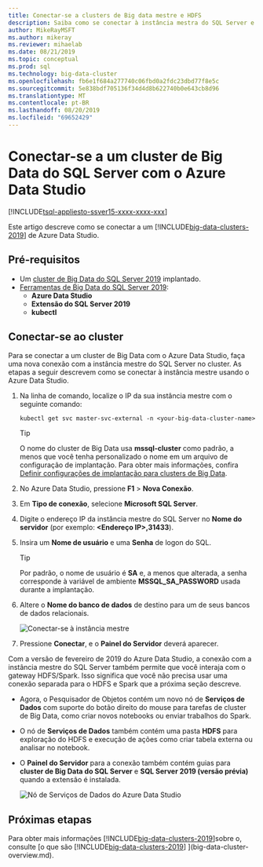 ```yaml
---
title: Conectar-se a clusters de Big data mestre e HDFS
description: Saiba como se conectar à instância mestra do SQL Server e ao gateway HDFS/Spark para um [!INCLUDE[big-data-clusters-2019](../includes/ssbigdataclusters-ver15.md)].
author: MikeRayMSFT
ms.author: mikeray
ms.reviewer: mihaelab
ms.date: 08/21/2019
ms.topic: conceptual
ms.prod: sql
ms.technology: big-data-cluster
ms.openlocfilehash: fb6e1f684a277740c06fbd0a2fdc23dbd77f8e5c
ms.sourcegitcommit: 5e838bdf705136f34d4d8b622740b0e643cb8d96
ms.translationtype: MT
ms.contentlocale: pt-BR
ms.lasthandoff: 08/20/2019
ms.locfileid: "69652429"
---
```

# <a name="connect-to-a-sql-server-big-data-cluster-with-azure-data-studio"></a>Conectar-se a um cluster de Big Data do SQL Server com o Azure Data Studio

[!INCLUDE[tsql-appliesto-ssver15-xxxx-xxxx-xxx](../includes/tsql-appliesto-ssver15-xxxx-xxxx-xxx.md)]

Este artigo descreve como se conectar a um [!INCLUDE[big-data-clusters-2019](../includes/ssbigdataclusters-ver15.md)] de Azure Data Studio.

## <a name="prerequisites"></a>Pré-requisitos

- Um [cluster de Big Data do SQL Server 2019](deployment-guidance.md) implantado.
- [Ferramentas de Big Data do SQL Server 2019](deploy-big-data-tools.md):
   - **Azure Data Studio**
   - **Extensão do SQL Server 2019**
   - **kubectl**

## <a id="master"></a> Conectar-se ao cluster

Para se conectar a um cluster de Big Data com o Azure Data Studio, faça uma nova conexão com a instância mestre do SQL Server no cluster. As etapas a seguir descrevem como se conectar à instância mestre usando o Azure Data Studio.

1. Na linha de comando, localize o IP da sua instância mestre com o seguinte comando:

   ```
   kubectl get svc master-svc-external -n <your-big-data-cluster-name>
   ```

   > [!TIP]
   > O nome do cluster de Big Data usa **mssql-cluster** como padrão, a menos que você tenha personalizado o nome em um arquivo de configuração de implantação. Para obter mais informações, confira [Definir configurações de implantação para clusters de Big Data](deployment-custom-configuration.md#clustername).

1. No Azure Data Studio, pressione **F1** > **Nova Conexão**.

1. Em **Tipo de conexão**, selecione **Microsoft SQL Server**.

1. Digite o endereço IP da instância mestre do SQL Server no **Nome do servidor** (por exemplo: **\<Endereço IP\>,31433**).

1. Insira um **Nome de usuário** e uma **Senha** de logon do SQL.

   > [!TIP]
   > Por padrão, o nome de usuário é **SA** e, a menos que alterada, a senha corresponde à variável de ambiente **MSSQL_SA_PASSWORD** usada durante a implantação.

1. Altere o **Nome do banco de dados** de destino para um de seus bancos de dados relacionais.

   ![Conectar-se à instância mestre](./media/connect-to-big-data-cluster/connect-to-cluster.png)

1. Pressione **Conectar**, e o **Painel do Servidor** deverá aparecer.

Com a versão de fevereiro de 2019 do Azure Data Studio, a conexão com a instância mestre do SQL Server também permite que você interaja com o gateway HDFS/Spark. Isso significa que você não precisa usar uma conexão separada para o HDFS e Spark que a próxima seção descreve.

- Agora, o Pesquisador de Objetos contém um novo nó de **Serviços de Dados** com suporte do botão direito do mouse para tarefas de cluster de Big Data, como criar novos notebooks ou enviar trabalhos do Spark. 
- O nó de **Serviços de Dados** também contém uma pasta **HDFS** para exploração do HDFS e execução de ações como criar tabela externa ou analisar no notebook.
- O **Painel do Servidor** para a conexão também contém guias para **cluster de Big Data do SQL Server** e **SQL Server 2019 (versão prévia)** quando a extensão é instalada.

   ![Nó de Serviços de Dados do Azure Data Studio](./media/connect-to-big-data-cluster/connect-data-services-node.png)

## <a name="next-steps"></a>Próximas etapas

Para obter mais informações [!INCLUDE[big-data-clusters-2019](../includes/ssbigdataclusters-ver15.md)]sobre o, consulte [o que são [!INCLUDE[big-data-clusters-2019](../includes/ssbigdataclusters-ver15.md)] ](big-data-cluster-overview.md).